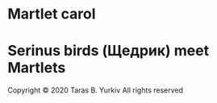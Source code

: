 # Martlet carol
# Serinus birds (Щедрик) meet Martlets


Copyright © 2020 Taras B. Yurkiv All rights reserved
